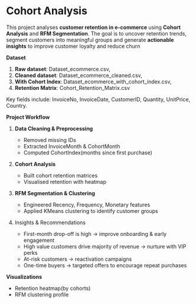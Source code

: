 # Cohort Analysis

This project analyses **customer retention in e-commerce** using **Cohort Analysis** and **RFM Segmentation**. The goal is to uncover retention trends, segment customers into meaningful groups and generate **actionable insights** to improve customer loyalty and reduce churn

**Dataset**

1. **Raw dataset**: Dataset_ecommerce.csv,
2. **Cleaned dataset**: Dataset_ecommerce_cleaned.csv,
3. **With Cohort Index**: Dataset_ecommerce_with_cohort_index.csv,
4. **Retention Matrix**: Cohort_Retention_Matrix.csv

Key fields include: InvoiceNo, InvoiceDate, CustomerID, Quantity, UnitPrice, Country.

**Project Workflow**

1.  **Data Cleaning & Preprocessing**
     - Removed missing IDs
     - Extracted InvoiceMonth & CohortMonth
     - Computed CohortIndex(months since first purchase)

2. **Cohort Analysis**
     - Built cohort retention matrices
     - Visualised retention with heatmap

3. **RFM Segmentation & Clustering**
    - Engineered Recency, Frequency, Monetary features
    - Applied KMeans clustering to identify customer groups

4. Insights & Recommendations
   - First-month drop-off is high -> improve onboarding & early engagement
   - High value customers drive majority of revenue -> nurture with VIP perks
   - At-risk customers -> reactivation campaigns
   - One-time buyers -> targeted offers to encourage repeat purchases
  
**Visualizations**
   - Retention heatmap(by cohorts)
   - RFM clustering profile
